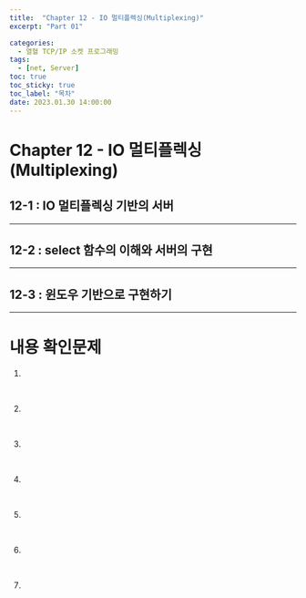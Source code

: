 ```yaml
---
title:  "Chapter 12 - IO 멀티플렉싱(Multiplexing)"
excerpt: "Part 01"

categories:
  - 열혈 TCP/IP 소켓 프로그래밍
tags:
  - [net, Server]
toc: true
toc_sticky: true
toc_label: "목차"
date: 2023.01.30 14:00:00
---
```


# Chapter 12 - IO 멀티플렉싱(Multiplexing)

## 12-1 : IO 멀티플렉싱 기반의 서버

***

## 12-2 : select 함수의 이해와 서버의 구현

***

## 12-3 : 윈도우 기반으로 구현하기

***

# 내용 확인문제

1. 

<br/>

2. 

<br/>

3. 


<br/>

4. 

<br/>

5. 


<br/>

6. 

<br/>

7. 